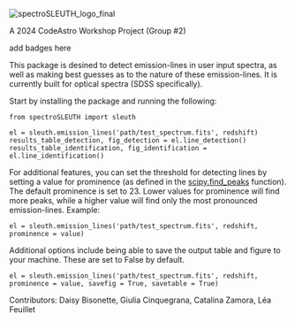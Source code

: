 
![spectroSLEUTH_logo_final](https://github.com/user-attachments/assets/043fbead-d89d-4661-bcea-733a9bfd7cc5)



A 2024 CodeAstro Workshop Project (Group #2)

add badges here 

This package is desined to detect emission-lines in user input spectra, as well as making best guesses as to the nature of these emission-lines. 
It is currently built for optical spectra (SDSS specifically).

Start by installing the package and running the following:

```
from spectroSLEUTH import sleuth

el = sleuth.emission_lines('path/test_spectrum.fits', redshift)
results_table_detection, fig_detection = el.line_detection()
results_table_identification, fig_identification = el.line_identification()
```

For additional features, you can set the threshold for detecting lines by setting a value for prominence (as defined in the [scipy.find_peaks](https://docs.scipy.org/doc/scipy/reference/generated/scipy.signal.find_peaks.html) function). The default prominence is set to 23. Lower values for prominence will find more peaks, while a higher value will find only the most pronounced emission-lines.
Example:
```
el = sleuth.emission_lines('path/test_spectrum.fits', redshift, prominence = value)
```
Additional options include being able to save the output table and figure to your machine. These are set to False by default.

```
el = sleuth.emission_lines('path/test_spectrum.fits', redshift, prominence = value, savefig = True, savetable = True)
```

Contributors: Daisy Bisonette, Giulia Cinquegrana, Catalina Zamora, Léa Feuillet 

